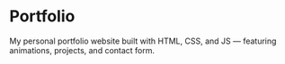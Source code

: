 # Portfolio
 My personal portfolio website built with HTML, CSS, and JS — featuring animations, projects, and contact form.
